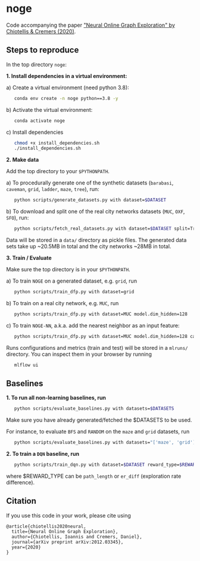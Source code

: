 # noge
Code accompanying the paper ["Neural Online Graph Exploration" by Chiotellis & Cremers (2020)](https://arxiv.org/abs/2012.03345).

## Steps to reproduce

In the top directory `noge`:

**1. Install dependencies in a virtual environment:**
   
   a) Create a virtual environment (need python 3.8):
   ```bash
      conda env create -n noge python==3.8 -y
   ```
   b) Activate the virtual environment:
   ```bash
      conda activate noge
   ```
   c) Install dependencies
   ```bash
      chmod +x install_dependencies.sh
      ./install_dependencies.sh
   ```

**2. Make data**
   
Add the top directory to your `$PYTHONPATH`.

 a) To procedurally generate one of the synthetic datasets (`barabasi`, `caveman`, `grid`, `ladder`, `maze`, 
`tree`), run:
 ```bash
    python scripts/generate_datasets.py with dataset=$DATASET
 ```

 b) To download and split one of the real city networks datasets (`MUC`, `OXF`, `SFO`), run:
 ```bash
    python scripts/fetch_real_datasets.py with dataset=$DATASET split=True
 ```

 Data will be stored in a `data/` directory as pickle files.
 The generated data sets take up ~20.5MB in total and the city networks ~28MB in total.


**3. Train / Evaluate**

Make sure the top directory is in your `$PYTHONPATH`.

 a) To train `NOGE` on a generated dataset, e.g. `grid`, run
 ```bash
    python scripts/train_dfp.py with dataset=grid
 ```

 b) To train on a real city network, e.g. `MUC`, run
 ```bash
    python scripts/train_dfp.py with dataset=MUC model.dim_hidden=128
 ```

 c) To train `NOGE-NN`, a.k.a. add the nearest neighbor as an input feature:
 ```bash
    python scripts/train_dfp.py with dataset=MUC model.dim_hidden=128 cat_features=YN
 ```

 Runs configurations and metrics (train and test) will be stored in a `mlruns/` directory. You can inspect them 
in your browser by running
```bash
   mlflow ui
```


## Baselines

**1. To run all non-learning baselines, run**
```bash
   python scripts/evaluate_baselines.py with datasets=$DATASETS
```
Make sure you have already generated/fetched the $DATASETS to be used.

For instance, to evaluate `BFS` and `RANDOM` on the `maze` and `grid` datasets, run
```bash
   python scripts/evaluate_baselines.py with datasets="['maze', 'grid']"  policies="['random','bfs']"
```

**2. To train a `DQN` baseline, run**
```bash
   python scripts/train_dqn.py with dataset=$DATASET reward_type=$REWARD_TYPE
```
where $REWARD_TYPE can be `path_length` or `er_diff` (exploration rate difference).

## Citation
If you use this code in your work, please cite using
```
@article{chiotellis2020neural,
  title={Neural Online Graph Exploration},
  author={Chiotellis, Ioannis and Cremers, Daniel},
  journal={arXiv preprint arXiv:2012.03345},
  year={2020}
}
```
